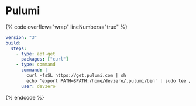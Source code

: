 # Pulumi

{% code overflow="wrap" lineNumbers="true" %}
```yaml
version: "3"
build:
  steps:
    - type: apt-get
      packages: ["curl"]
    - type: command
      command: |-
        curl -fsSL https://get.pulumi.com | sh
        echo 'export PATH=$PATH:/home/devzero/.pulumi/bin' | sudo tee /etc/profile.d/151-pulumi-installation.sh
      user: devzero
```
{% endcode %}
